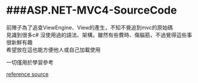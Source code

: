 ###ASP.NET-MVC4-SourceCode
=======================

前陣子為了追查ViewEngine、View的產生，不知不覺追到mvc的原始碼  
見識到很多c# 沒使用過的語法、架構，雖然有些費時、傷腦筋，不過覺得這些事很新鮮有趣  
希望放在這也能方便他人或自己加載使用  

一切僅用於學習參考

[reference source](http://aspnetwebstack.codeplex.com/SourceControl/latest)
